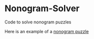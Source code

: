 # Nonogram-Solver
Code to solve nonogram puzzles

Here is an example of a <a href="https://www.puzzle-nonograms.com/?size=3">nonogram puzzle</a>
